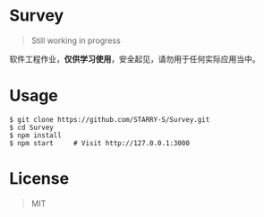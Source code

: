 # Survey

> Still working in progress

软件工程作业，**仅供学习使用**，安全起见，请勿用于任何实际应用当中。

# Usage

``` shell
$ git clone https://github.com/STARRY-S/Survey.git
$ cd Survey
$ npm install
$ npm start     # Visit http://127.0.0.1:3000
```

# License

> MIT
